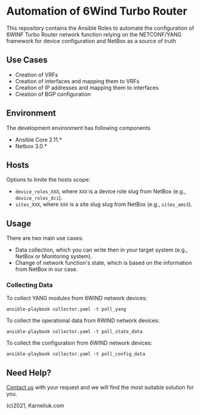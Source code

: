 # Automation of 6Wind Turbo Router
This repository contains the Ansible Roles to automate the configuration of 6WINF Turbo Router network function relying on the NETCONF/YANG framework for device configuration and NetBox as a source of truth

## Use Cases
- Creation of VRFs
- Creation of interfaces and mapping them to VRFs
- Creation of IP addresses and mapping them to interfaces
- Creation of BGP configuration

## Environment
The development environment has following components
- Ansible Core 2.11.*
- Netbox 3.0.*

## Hosts
Options to limite the hosts scope:
- `device_roles_XXX`, where `XXX` is a device role slug from NetBox (e.g., `device_roles_dci`).
- `sites_XXX`, where `XXX` is a site slug slug from NetBox (e.g., `sites_ams3`).

## Usage
There are two main use cases:
- Data collection, which you can write then in your target system (e.g., NetBox or Monitoring system).
- Change of network function's state, which is based on the information from NetBox in our case.

### Collecting Data
To collect YANG modules from 6WIND network devices:
```
ansible-playbook collector.yaml -t poll_yang
```

To collect the operational data from 6WIND network devices:
```
ansible-playbook collector.yaml -t poll_state_data
```

To collect the configuration from 6WIND network devices:
```
ansible-playbook collector.yaml -t poll_config_data
```

## Need Help?
[Contact us](https://karneliuk.com/contact/) with your request and we will find the most suitable solution for you.

(c)2021, Karneliuk.com